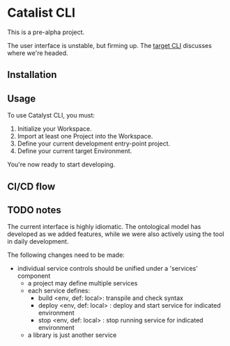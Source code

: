 # Catalist CLI

This is a pre-alpha project.

The user interface is unstable, but firming up. The [target CLI](./docs/CLI.md) discusses where we're headed.

## Installation

## Usage

To use Catalyst CLI, you must:

1. Initialize your Workspace.
2. Import at least one Project into the Workspace.
3. Define your current development entry-point project.
4. Define your current target Environment.

You're now ready to start developing.

## CI/CD flow



## TODO notes

The current interface is highly idiomatic. The ontological model has developed
as we added features, while we were also actively using the tool in daily
development.

The following changes need to be made:
* individual service controls should be unified under a 'services' component
  * a project may define multiple services
  * each service defines:
    * build <env, def: local>: transpile and check syntax
    * deploy <env, def: local> : deploy and start service for indicated
      environment
    * stop <env, def: local> : stop running service for indicated environment
  * a library is just another service
